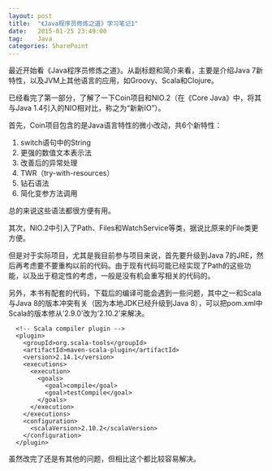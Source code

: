 ```yaml
---
layout: post
title:  "《Java程序员修炼之道》学习笔记1"
date:   2015-01-25 23:49:00
tag:    Java
categories: SharePoint
---
```

最近开始看《Java程序员修炼之道》。从副标题和简介来看，主要是介绍Java 7新特性，以及JVM上其他语言的应用，如Groovy、Scala和Clojure。

已经看完了第一部分，了解了一下Coin项目和NIO.2（在《Core Java》中，将其与Java 1.4引入的NIO相对比，称之为“新新IO”）。

首先，Coin项目包含的是Java语言特性的微小改动，共6个新特性：

1. switch语句中的String
2. 更强的数值文本表示法
3. 改善后的异常处理
4. TWR（try-with-resources）
5. 钻石语法
6. 简化变参方法调用

总的来说这些语法都很方便有用。

其次，NIO.2中引入了Path、Files和WatchService等类，据说比原来的File类更方便。

但是对于实际项目，尤其是我目前参与项目来说，首先要升级到Java 7的JRE，然后再考虑要不要重构以前的代码。由于现有代码可能已经实现了Path的这些功能，以及出于稳定性的考虑，一般是没有机会重写相关的代码的。

另外，本书有配套的代码，下载后的编译可能会遇到一些问题，其中之一和Scala与Java 8的版本冲突有关（因为本地JDK已经升级到Java 8），可以把pom.xml中Scala的版本修从‘2.9.0’改为‘2.10.2’来解决。

      <!-- Scala compiler plugin -->
      <plugin>
        <groupId>org.scala-tools</groupId>
        <artifactId>maven-scala-plugin</artifactId>
        <version>2.14.1</version>
        <executions>
          <execution>
            <goals>
              <goal>compile</goal>
              <goal>testCompile</goal>
            </goals>
          </execution>
        </executions>
        <configuration>
          <scalaVersion>2.10.2</scalaVersion>
        </configuration>
      </plugin>

虽然改完了还是有其他的问题，但相比这个都比较容易解决。